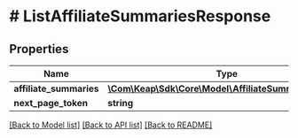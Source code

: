 # # ListAffiliateSummariesResponse

## Properties

Name | Type | Description | Notes
------------ | ------------- | ------------- | -------------
**affiliate_summaries** | [**\Com\Keap\Sdk\Core\Model\AffiliateSummaryRecord[]**](AffiliateSummaryRecord.md) |  | [optional]
**next_page_token** | **string** |  | [optional]

[[Back to Model list]](../../README.md#models) [[Back to API list]](../../README.md#endpoints) [[Back to README]](../../README.md)
